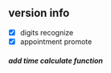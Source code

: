 ## version info
- [x] digits recognize
- [x] appointment promote  
##### add time calculate function